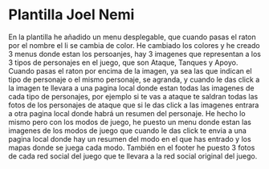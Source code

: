 # Plantilla Joel Nemi

En la plantilla he añadido un menu desplegable, que cuando pasas el raton por el nombre el li se cambia de color.
He cambiado los colores y he creado 3 menus donde estan los persoanjes, hay 3 imagenes que representan a los 3 tipos de personajes en el juego, que son Ataque, Tanques y Apoyo. Cuando pasas el raton por encima de la imagen, ya sea las que indican el tipo de personaje o el mismo personaje, se agranda, y cuando le das click a la 
imagen te llevara a una pagina local donde estan todas las imagenes de cada tipo de personajes, por ejemplo si te vas a ataque te saldran todas las fotos de los personajes de ataque que si le das click a las imagenes entrara a otra pagina local donde habrá un resumen del 
personaje.
He hecho lo mismo pero con los modos de juego, he puesto un menu donde estan las imagenes de los modos de juego que cuando le das click
te envia a una pagina local donde hay un resumen del modo en el que has entrado y los mapas donde se juega cada modo.
También en el footer he puesto 3 fotos de cada red social del juego que te llevara a la red social original del juego.
